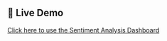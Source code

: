 ## 🚀 Live Demo

[Click here to use the Sentiment Analysis Dashboard](https://sentimentdashboard2-48pmkpdk6zxouxnqyfsttg.streamlit.app/)
